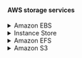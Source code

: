 #### AWS storage services

<details><summary>Amazon EBS</summary>
    <p> 
    </p>
</details>


<details><summary>Instance Store</summary>
    <p> 
    </p>
</details>



<details><summary>Amazon EFS</summary>
    <p> 
    </p>
</details>

<details><summary>Amazon S3</summary>
    <p> 
    S3 - Simple Storage Service, Object based storage.
    Stores unlimited amount of data
    </p>
</details>

